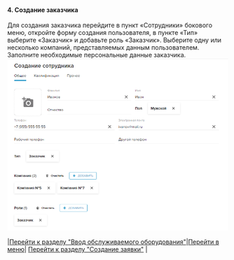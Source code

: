 #### 4.  Создание заказчика
Для создания заказчика перейдите в пункт «Сотрудники» бокового меню, откройте форму создания пользователя, в пункте «Тип» выберите «Заказчик» и добавьте роль «Заказчик». Выберите одну или несколько компаний, представляемых данным пользователем. Заполните необходимые персональные данные заказчика.
![12.png](/attachments/images/12.png)

|[Перейти к разделу "Ввод обслуживаемого оборудования"](./CreatingObjects.md)|[Перейти в меню](http://wiki.hubex.ru)| [Перейти к разделу "Создание заявки"](./CreatingTicket.md) |
